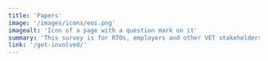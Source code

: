 ```yaml
---
title: 'Papers'
image: '/images/icons/eoi.png'
imagealt: 'Icon of a page with a question mark on it'
summary: 'This survey is for RTOs, employers and other VET stakeholders, although anyone who is interested may respond.'
link: '/get-involved/'
---
```



